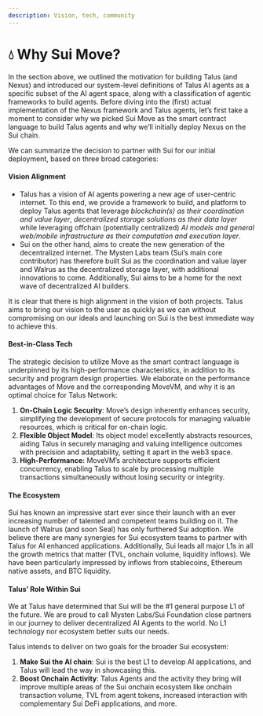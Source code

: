 ```yaml
---
description: Vision, tech, community
---
```


# 💧 Why Sui Move?

In the section above, we outlined the motivation for building Talus (and Nexus) and introduced our system-level definitions of Talus AI agents as a specific subset of the AI agent space, along with a classification of agentic frameworks to build agents. Before diving into the (first) actual implementation of the Nexus framework and Talus agents, let’s first take a moment to consider why we picked Sui Move as the smart contract language to build Talus agents and why we’ll initially deploy Nexus on the Sui chain.

We can summarize the decision to partner with Sui for our initial deployment, based on three broad categories:

#### Vision Alignment

* Talus has a vision of AI agents powering a new age of user-centric internet. To this end, we provide a framework to build, and platform to deploy Talus agents that leverage _blockchain(s) as their coordination and value layer_, _decentralized storage solutions as their data layer_ while leveraging offchain (potentially centralized) _AI models and general web/mobile infrastructure as their computation and execution layer_.
* Sui on the other hand, aims to create the new generation of the decentralized internet. The Mysten Labs team (Sui’s main core contributor) has therefore built Sui as the coordination and value layer and Walrus as the decentralized storage layer, with additional innovations to come. Additionally, Sui aims to be a home for the next wave of decentralized AI builders.

It is clear that there is high alignment in the vision of both projects. Talus aims to bring our vision to the user as quickly as we can without compromising on our ideals and launching on Sui is the best immediate way to achieve this.

#### Best-in-Class Tech

The strategic decision to utilize Move as the smart contract language is underpinned by its high-performance characteristics, in addition to its security and program design properties. We elaborate on the performance advantages of Move and the corresponding MoveVM, and why it is an optimal choice for Talus Network:

1. **On-Chain Logic Security**: Move’s design inherently enhances security, simplifying the development of secure protocols for managing valuable resources, which is critical for on-chain logic.
2. **Flexible Object Model**: Its object model excellently abstracts resources, aiding Talus in securely managing and valuing intelligence outcomes with precision and adaptability, setting it apart in the web3 space.
3. **High-Performance:** MoveVM’s architecture supports efficient concurrency, enabling Talus to scale by processing multiple transactions simultaneously without losing security or integrity.

#### The Ecosystem

Sui has known an impressive start ever since their launch with an ever increasing number of talented and competent teams building on it. The launch of Walrus (and soon Seal) has only furthered Sui adoption. We believe there are many synergies for Sui ecosystem teams to partner with Talus for AI enhanced applications. Additionally, Sui leads all major L1s in all the growth metrics that matter (TVL, onchain volume, liquidity inflows). We have been particularly impressed by inflows from stablecoins, Ethereum native assets, and BTC liquidity.

#### Talus’ Role Within Sui

We at Talus have determined that Sui will be the #1 general purpose L1 of the future. We are proud to call Mysten Labs/Sui Foundation close partners in our journey to deliver decentralized AI Agents to the world. No L1 technology nor ecosystem better suits our needs.

Talus intends to deliver on two goals for the broader Sui ecosystem:

1. **Make Sui the AI chain**: Sui is the best L1 to develop AI applications, and Talus will lead the way in showcasing this.
2. **Boost Onchain Activity**: Talus Agents and the activity they bring will improve multiple areas of the Sui onchain ecosystem like onchain transaction volume, TVL from agent tokens, increased interaction with complementary Sui DeFi applications, and more.
